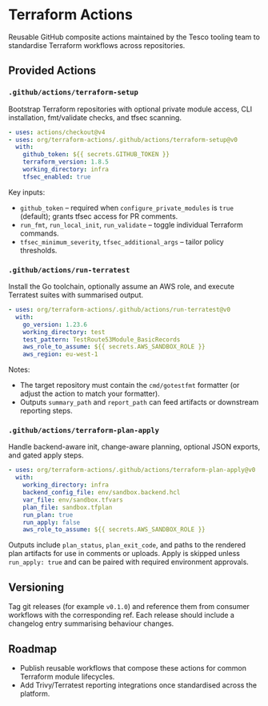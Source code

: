 # Terraform Actions

Reusable GitHub composite actions maintained by the Tesco tooling team to standardise Terraform workflows across repositories.

## Provided Actions

### `.github/actions/terraform-setup`
Bootstrap Terraform repositories with optional private module access, CLI installation, fmt/validate checks, and tfsec scanning.

```yaml
- uses: actions/checkout@v4
- uses: org/terraform-actions/.github/actions/terraform-setup@v0
  with:
    github_token: ${{ secrets.GITHUB_TOKEN }}
    terraform_version: 1.8.5
    working_directory: infra
    tfsec_enabled: true
```

Key inputs:
- `github_token` – required when `configure_private_modules` is `true` (default); grants tfsec access for PR comments.
- `run_fmt`, `run_local_init`, `run_validate` – toggle individual Terraform commands.
- `tfsec_minimum_severity`, `tfsec_additional_args` – tailor policy thresholds.

### `.github/actions/run-terratest`
Install the Go toolchain, optionally assume an AWS role, and execute Terratest suites with summarised output.

```yaml
- uses: org/terraform-actions/.github/actions/run-terratest@v0
  with:
    go_version: 1.23.6
    working_directory: test
    test_pattern: TestRoute53Module_BasicRecords
    aws_role_to_assume: ${{ secrets.AWS_SANDBOX_ROLE }}
    aws_region: eu-west-1
```

Notes:
- The target repository must contain the `cmd/gotestfmt` formatter (or adjust the action to match your formatter).
- Outputs `summary_path` and `report_path` can feed artifacts or downstream reporting steps.

### `.github/actions/terraform-plan-apply`
Handle backend-aware init, change-aware planning, optional JSON exports, and gated apply steps.

```yaml
- uses: org/terraform-actions/.github/actions/terraform-plan-apply@v0
  with:
    working_directory: infra
    backend_config_file: env/sandbox.backend.hcl
    var_file: env/sandbox.tfvars
    plan_file: sandbox.tfplan
    run_plan: true
    run_apply: false
    aws_role_to_assume: ${{ secrets.AWS_SANDBOX_ROLE }}
```

Outputs include `plan_status`, `plan_exit_code`, and paths to the rendered plan artifacts for use in comments or uploads. Apply is skipped unless `run_apply: true` and can be paired with required environment approvals.

## Versioning

Tag git releases (for example `v0.1.0`) and reference them from consumer workflows with the corresponding ref. Each release should include a changelog entry summarising behaviour changes.

## Roadmap

- Publish reusable workflows that compose these actions for common Terraform module lifecycles.
- Add Trivy/Terratest reporting integrations once standardised across the platform.
